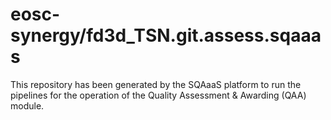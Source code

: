 <!--
SPDX-FileCopyrightText: Copyright contributors to the Software Quality Assurance as a Service (SQAaaS) project <sqaaas@ibergrid.eu>

SPDX-License-Identifier: GPL-3.0-only
-->

# eosc-synergy/fd3d_TSN.git.assess.sqaaas
This repository has been generated by the SQAaaS platform to run the pipelines
for the operation of the
Quality Assessment & Awarding (QAA)
module.